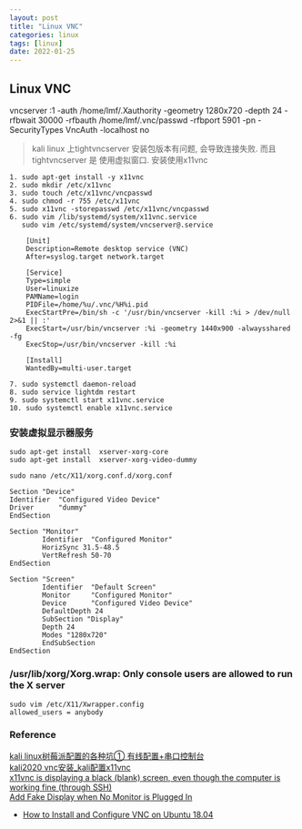```yaml
---
layout: post
title: "Linux VNC"
categories: linux
tags: [linux]
date: 2022-01-25
---
```


## Linux VNC


vncserver :1 -auth /home/lmf/.Xauthority -geometry 1280x720 -depth 24 -rfbwait 30000 -rfbauth /home/lmf/.vnc/passwd -rfbport 5901 -pn -SecurityTypes VncAuth -localhost no


> kali linux 上tightvncserver 安装包版本有问题, 会导致连接失败. 而且 tightvncserver 是
> 使用虚拟窗口. 安装使用x11vnc

	1. sudo apt-get install -y x11vnc
	2. sudo mkdir /etc/x11vnc
	3. sudo touch /etc/x11vnc/vncpasswd
	4. sudo chmod -r 755 /etc/x11vnc
	5. sudo x11vnc -storepasswd /etc/x11vnc/vncpasswd
	6. sudo vim /lib/systemd/system/x11vnc.service
       sudo vim /etc/systemd/system/vncserver@.service
		
        [Unit]
        Description=Remote desktop service (VNC)
        After=syslog.target network.target

        [Service]
        Type=simple
        User=linuxize
        PAMName=login
        PIDFile=/home/%u/.vnc/%H%i.pid
        ExecStartPre=/bin/sh -c '/usr/bin/vncserver -kill :%i > /dev/null 2>&1 || :'
        ExecStart=/usr/bin/vncserver :%i -geometry 1440x900 -alwaysshared -fg
        ExecStop=/usr/bin/vncserver -kill :%i

        [Install]
        WantedBy=multi-user.target

	7. sudo systemctl daemon-reload
	8. sudo service lightdm restart
	9. sudo systemctl start x11vnc.service
	10. sudo systemctl enable x11vnc.service

### 安装虚拟显示器服务

	sudo apt-get install  xserver-xorg-core
	sudo apt-get install  xserver-xorg-video-dummy

	sudo nano /etc/X11/xorg.conf.d/xorg.conf

	Section "Device"
    Identifier  "Configured Video Device"
    Driver      "dummy"
	EndSection

	Section "Monitor"
			Identifier  "Configured Monitor"
			HorizSync 31.5-48.5
			VertRefresh 50-70
	EndSection

	Section "Screen"
			Identifier  "Default Screen"
			Monitor     "Configured Monitor"
			Device      "Configured Video Device"
			DefaultDepth 24
			SubSection "Display"
			Depth 24
			Modes "1280x720"
			EndSubSection
	EndSection


### /usr/lib/xorg/Xorg.wrap: Only console users are allowed to run the X server

    sudo vim /etc/X11/Xwrapper.config
    allowed_users = anybody

### Reference
[kali linux树莓派配置的各种坑① 有线配置+串口控制台](https://blog.csdn.net/qq_43242727/article/details/105341512)  
[kali2020 vnc安装_kali配置x11vnc](https://blog.csdn.net/weixin_42549723/article/details/113394065)  
[x11vnc is displaying a black (blank) screen, even though the computer is working fine (through SSH)](https://www.reddit.com/r/linuxmint/comments/fo9yzo/x11vnc_is_displaying_a_black_blank_screen_even/)  
[Add Fake Display when No Monitor is Plugged In](https://askubuntu.com/questions/453109/add-fake-display-when-no-monitor-is-plugged-in)  
+ [How to Install and Configure VNC on Ubuntu 18.04](https://linuxize.com/post/how-to-install-and-configure-vnc-on-ubuntu-18-04/)

